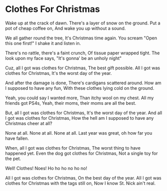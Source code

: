 Clothes For Christmas
=====================

Wake up at the crack of dawn.
There's a layer of snow on the ground.
Put a pot of cheap coffee on,
And wake you up without a sound.

We all gather round the tree,
It's Christmas time again.
You scream "Open this one first!"
I shake it and listen in.

There's no rattle, there's a faint crunch,
Of tissue paper wrapped tight.
The look upon my face says,
"It's gonna' be an unholy night"

Cuz, all I got was clothes for Christmas,
The best gift possible.
All I got was clothes for Christmas,
It's the worst day of the year.

And after the damage is done,
There's cardigans scattered around.
How am I supposed to have any fun,
With these clothes lying cold on the ground.

Yeah, you could say I wanted more,
Than itchy wool on my chest.
All my friends got PS4s,
Yeah, their moms, their moms are all the best.

But, all I got was clothes for Christmas,
It's the worst day of the year.
And all I got was clothes for Christmas,
How the hell am I supposed to have any Christmas cheer at all?

None at all.
None at all.
None at all.
Last year was great, oh how far you have fallen.

When, all I got was clothes for Christmas,
The worst thing to have happened yet.
Even the dog got clothes for Christmas,
Not a single toy for the pet.

Well!
Clothes!
Noes!
Ho ho ho no ho no!

All I got was clothes for Christmas,
On the best day of the year.
All I got was clothes for Christmas with the tags still on,
Now I know St. Nick ain't real.
